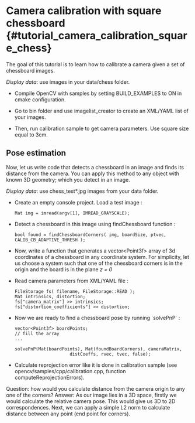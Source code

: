 Camera calibration with square chessboard {#tutorial_camera_calibration_square_chess}
=========================================

The goal of this tutorial is to learn how to calibrate a camera given a set of chessboard images.

*Display data*: use images in your data/chess folder.

-   Compile OpenCV with samples by setting BUILD_EXAMPLES to ON in cmake configuration.

-   Go to bin folder and use imagelist_creator to create an XML/YAML list of your images.

-   Then, run calibration sample to get camera parameters. Use square size equal to 3cm.

Pose estimation
---------------

Now, let us write code that detects a chessboard in an image and finds its distance from the
camera. You can apply this method to any object with known 3D geometry; which you detect in an
image.

*Display data*: use chess_test\*.jpg images from your data folder.

-   Create an empty console project. Load a test image :

        Mat img = imread(argv[1], IMREAD_GRAYSCALE);

-   Detect a chessboard in this image using findChessboard function :

        bool found = findChessboardCorners( img, boardSize, ptvec, CALIB_CB_ADAPTIVE_THRESH );

-   Now, write a function that generates a vector\<Point3f\> array of 3d coordinates of a chessboard
    in any coordinate system. For simplicity, let us choose a system such that one of the chessboard
    corners is in the origin and the board is in the plane *z = 0*

-   Read camera parameters from XML/YAML file :

        FileStorage fs( filename, FileStorage::READ );
        Mat intrinsics, distortion;
        fs["camera_matrix"] >> intrinsics;
        fs["distortion_coefficients"] >> distortion;

-   Now we are ready to find a chessboard pose by running \`solvePnP\` :

        vector<Point3f> boardPoints;
        // fill the array
        ...

        solvePnP(Mat(boardPoints), Mat(foundBoardCorners), cameraMatrix,
                             distCoeffs, rvec, tvec, false);

-   Calculate reprojection error like it is done in calibration sample (see
    opencv/samples/cpp/calibration.cpp, function computeReprojectionErrors).

Question: how would you calculate distance from the camera origin to any one of the corners?
Answer: As our image lies in a 3D space, firstly we would calculate the relative camera pose. This would give us 3D to 2D correspondences. Next, we can apply a simple L2 norm to calculate distance between any point (end point for corners).
